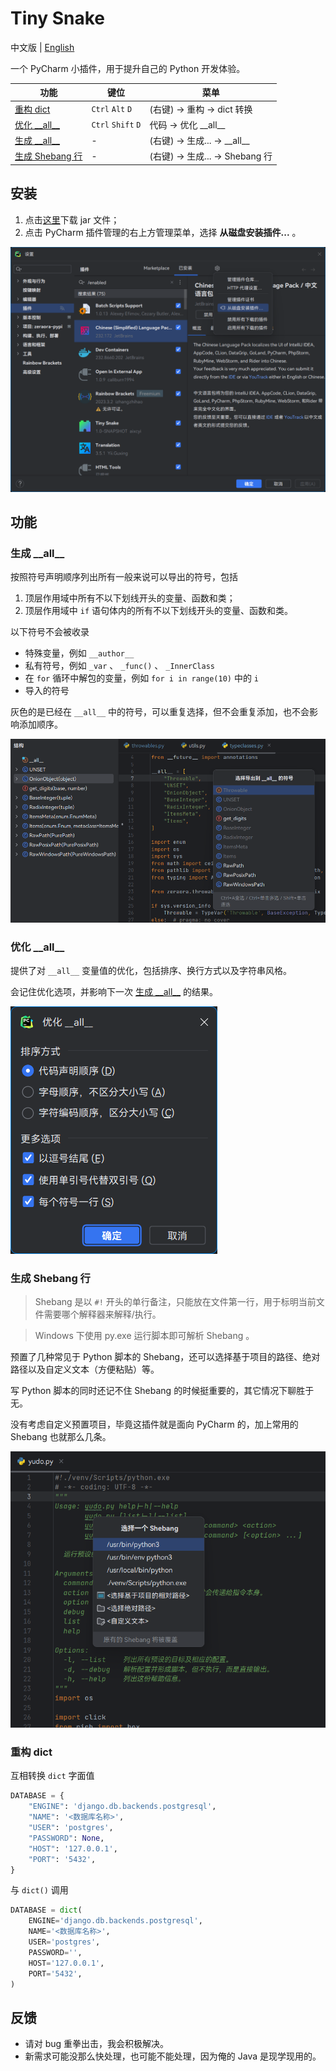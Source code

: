 # Tiny Snake

中文版 | [English](./README_EN.md)

一个 PyCharm 小插件，用于提升自己的 Python 开发体验。

| 功能                            | 键位                 | 菜单                           |
|-------------------------------|--------------------|------------------------------|
| [重构 dict](重构-dict)            | `Ctrl` `Alt` `D`   | (右键) -> 重构 -> dict 转换        |
| [优化 \_\_all\_\_](#优化-__all__) | `Ctrl` `Shift` `D` | 代码 -> 优化 \_\_all\_\_         |
| [生成 \_\_all\_\_](#生成-__all__) | -                  | (右键) -> 生成... -> \_\_all\_\_ |
| [生成 Shebang 行](#生成-shebang-行) | -                  | (右键) -> 生成... -> Shebang 行   |

## 安装

1. 点击[这里](https://github.com/aixcyi/TinySnake/releases)下载 jar 文件；
2. 点击 PyCharm 插件管理的右上方管理菜单，选择 **从磁盘安装插件...** 。

![从磁盘安装插件的示意图](./.img/installation.png)

## 功能

### 生成 \_\_all\_\_

按照符号声明顺序列出所有一般来说可以导出的符号，包括

1. 顶层作用域中所有不以下划线开头的变量、函数和类；
2. 顶层作用域中 `if` 语句体内的所有不以下划线开头的变量、函数和类。

以下符号不会被收录

- 特殊变量，例如 `__author__`
- 私有符号，例如 `_var` 、 `_func()` 、 `_InnerClass`
- 在 `for` 循环中解包的变量，例如 `for i in range(10)` 中的 `i`
- 导入的符号

灰色的是已经在 `__all__` 中的符号，可以重复选择，但不会重复添加，也不会影响添加顺序。

![生成DunderAll的示意图](./.img/generate-dunder-all.png)

### 优化 \_\_all\_\_

提供了对 `__all__` 变量值的优化，包括排序、换行方式以及字符串风格。

会记住优化选项，并影响下一次 [生成 \_\_all\_\_](#生成-__all__) 的结果。

![优化DunderAll的示意图](./.img/optimize-dunder-all.png)

### 生成 Shebang 行

> Shebang 是以 `#!` 开头的单行备注，只能放在文件第一行，用于标明当前文件需要哪个解释器来解释/执行。

> Windows 下使用 py.exe 运行脚本即可解析 Shebang 。

预置了几种常见于 Python 脚本的 Shebang，还可以选择基于项目的路径、绝对路径以及自定义文本（方便粘贴）等。

写 Python 脚本的同时还记不住 Shebang 的时候挺重要的，其它情况下聊胜于无。

没有考虑自定义预置项目，毕竟这插件就是面向 PyCharm 的，加上常用的 Shebang 也就那么几条。

![生成Shebang的示意图](./.img/generate-shebang.png)

### 重构 dict

互相转换 `dict` 字面值

```python
DATABASE = {
    "ENGINE": 'django.db.backends.postgresql',
    "NAME": '<数据库名称>',
    "USER": 'postgres',
    "PASSWORD": None,
    "HOST": '127.0.0.1',
    "PORT": '5432',
}
```

与 `dict()` 调用

```python
DATABASE = dict(
    ENGINE='django.db.backends.postgresql',
    NAME='<数据库名称>',
    USER='postgres',
    PASSWORD='',
    HOST='127.0.0.1',
    PORT='5432',
)
```

## 反馈

- 请对 bug 重拳出击，我会积极解决。
- 新需求可能没那么快处理，也可能不能处理，因为俺的 Java 是现学现用的。
